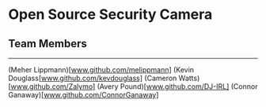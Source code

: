 # Open Source Security Camera

## Team Members
---
(Meher Lippmann)[www.github.com/melippmann]
(Kevin Douglass[www.github.com/kevdouglass] 
(Cameron Watts)[www.github.com/Zalymo]
(Avery Pound)[www.github.com/DJ-IRL]
(Connor Ganaway)[www.github.com/ConnorGanaway]